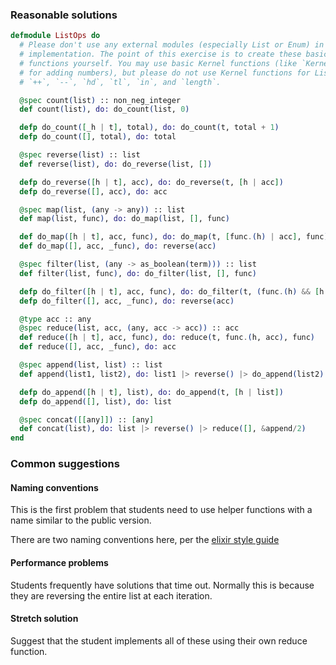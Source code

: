 ### Reasonable solutions

```elixir
defmodule ListOps do
  # Please don't use any external modules (especially List or Enum) in your
  # implementation. The point of this exercise is to create these basic
  # functions yourself. You may use basic Kernel functions (like `Kernel.+/2`
  # for adding numbers), but please do not use Kernel functions for Lists like
  # `++`, `--`, `hd`, `tl`, `in`, and `length`.

  @spec count(list) :: non_neg_integer
  def count(list), do: do_count(list, 0)

  defp do_count([_h | t], total), do: do_count(t, total + 1)
  defp do_count([], total), do: total

  @spec reverse(list) :: list
  def reverse(list), do: do_reverse(list, [])

  defp do_reverse([h | t], acc), do: do_reverse(t, [h | acc])
  defp do_reverse([], acc), do: acc

  @spec map(list, (any -> any)) :: list
  def map(list, func), do: do_map(list, [], func)

  def do_map([h | t], acc, func), do: do_map(t, [func.(h) | acc], func)
  def do_map([], acc, _func), do: reverse(acc)

  @spec filter(list, (any -> as_boolean(term))) :: list
  def filter(list, func), do: do_filter(list, [], func)

  defp do_filter([h | t], acc, func), do: do_filter(t, (func.(h) && [h | acc]) || acc, func)
  defp do_filter([], acc, _func), do: reverse(acc)

  @type acc :: any
  @spec reduce(list, acc, (any, acc -> acc)) :: acc
  def reduce([h | t], acc, func), do: reduce(t, func.(h, acc), func)
  def reduce([], acc, _func), do: acc

  @spec append(list, list) :: list
  def append(list1, list2), do: list1 |> reverse() |> do_append(list2)

  defp do_append([h | t], list), do: do_append(t, [h | list])
  defp do_append([], list), do: list

  @spec concat([[any]]) :: [any]
  def concat(list), do: list |> reverse() |> reduce([], &append/2)
end
```

### Common suggestions

#### Naming conventions

This is the first problem that students need to use helper functions
with a name similar to the public version.

There are two naming conventions here, per the [elixir style guide](https://github.com/christopheradams/elixir_style_guide)


#### Performance problems

Students frequently have solutions that time out.
Normally this is because they are reversing the entire list at each iteration.

#### Stretch solution

Suggest that the student implements all of these using their own reduce function.
